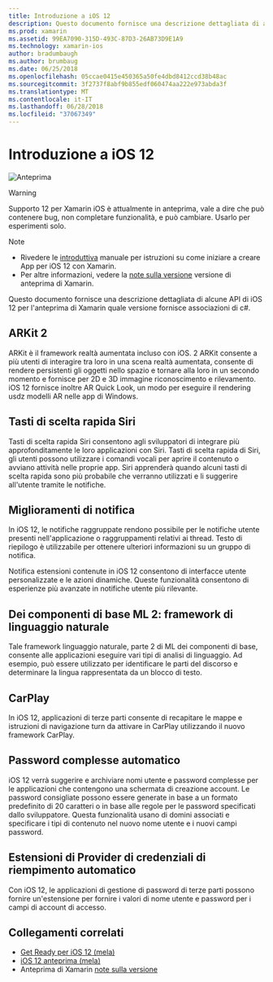 ```yaml
---
title: Introduzione a iOS 12
description: Questo documento fornisce una descrizione dettagliata di alcune API di iOS 12 per l'anteprima di Xamarin quale versione fornisce associazioni di c#.
ms.prod: xamarin
ms.assetid: 99EA7090-315D-493C-87D3-26AB73D9E1A9
ms.technology: xamarin-ios
author: bradumbaugh
ms.author: brumbaug
ms.date: 06/25/2018
ms.openlocfilehash: 05ccae0415e450365a50fe4dbd8412ccd38b48ac
ms.sourcegitcommit: 3f2737f8abf9b855edf060474aa222e973abda3f
ms.translationtype: MT
ms.contentlocale: it-IT
ms.lasthandoff: 06/28/2018
ms.locfileid: "37067349"
---
```

# <a name="introduction-to-ios-12"></a>Introduzione a iOS 12

![Anteprima](~/media/shared/preview.png)

> [!WARNING]
> Supporto 12 per Xamarin iOS è attualmente in anteprima, vale a dire che può contenere bug, non completare funzionalità, e può cambiare. Usarlo per esperimenti solo.

> [!NOTE]
> - Rivedere le [introduttiva](get-started.md) manuale per istruzioni su come iniziare a creare App per iOS 12 con Xamarin.
> - Per altre informazioni, vedere la [note sulla versione](https://releases.xamarin.com/preview-release-xcode-10-beta/) versione di anteprima di Xamarin.

Questo documento fornisce una descrizione dettagliata di alcune API di iOS 12 per l'anteprima di Xamarin quale versione fornisce associazioni di c#.

## <a name="arkit-2"></a>ARKit 2

ARKit è il framework realtà aumentata incluso con iOS. 2 ARKit consente a più utenti di interagire tra loro in una scena realtà aumentata, consente di rendere persistenti gli oggetti nello spazio e tornare alla loro in un secondo momento e fornisce per 2D e 3D immagine riconoscimento e rilevamento. iOS 12 fornisce inoltre AR Quick Look, un modo per eseguire il rendering usdz modelli AR nelle app di Windows.

## <a name="siri-shortcuts"></a>Tasti di scelta rapida Siri

Tasti di scelta rapida Siri consentono agli sviluppatori di integrare più approfonditamente le loro applicazioni con Siri. Tasti di scelta rapida di Siri, gli utenti possono utilizzare i comandi vocali per aprire il contenuto o avviano attività nelle proprie app. Siri apprenderà quando alcuni tasti di scelta rapida sono più probabile che verranno utilizzati e li suggerire all'utente tramite le notifiche.

## <a name="notification-improvements"></a>Miglioramenti di notifica

In iOS 12, le notifiche raggruppate rendono possibile per le notifiche utente presenti nell'applicazione o raggruppamenti relativi ai thread. Testo di riepilogo è utilizzabile per ottenere ulteriori informazioni su un gruppo di notifica.

Notifica estensioni contenute in iOS 12 consentono di interfacce utente personalizzate e le azioni dinamiche. Queste funzionalità consentono di esperienze più avanzate in notifiche utente più rilevante.

## <a name="core-ml-2-natural-language-framework"></a>Dei componenti di base ML 2: framework di linguaggio naturale

Tale framework linguaggio naturale, parte 2 di ML dei componenti di base, consente alle applicazioni eseguire vari tipi di analisi di linguaggio. Ad esempio, può essere utilizzato per identificare le parti del discorso e determinare la lingua rappresentata da un blocco di testo.

## <a name="carplay"></a>CarPlay

In iOS 12, applicazioni di terze parti consente di recapitare le mappe e istruzioni di navigazione turn da attivare in CarPlay utilizzando il nuovo framework CarPlay.

## <a name="automatic-strong-passwords"></a>Password complesse automatico

iOS 12 verrà suggerire e archiviare nomi utente e password complesse per le applicazioni che contengono una schermata di creazione account. Le password consigliate possono essere generate in base a un formato predefinito di 20 caratteri o in base alle regole per le password specificati dallo sviluppatore. Questa funzionalità usano di domini associati e specificare i tipi di contenuto nel nuovo nome utente e i nuovi campi password.

## <a name="autofill-credential-provider-extensions"></a>Estensioni di Provider di credenziali di riempimento automatico

Con iOS 12, le applicazioni di gestione di password di terze parti possono fornire un'estensione per fornire i valori di nome utente e password per i campi di account di accesso.

## <a name="related-links"></a>Collegamenti correlati

- [Get Ready per iOS 12 (mela)](https://developer.apple.com/ios/)
- [iOS 12 anteprima (mela)](https://www.apple.com/ios/ios-12-preview/)
- Anteprima di Xamarin [note sulla versione](https://releases.xamarin.com/preview-release-xcode-10-beta/)
